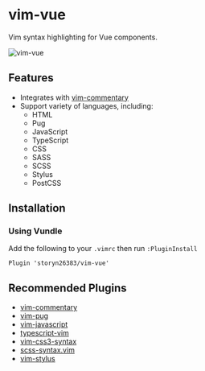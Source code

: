 # vim-vue

Vim syntax highlighting for Vue components.

![vim-vue](https://i.imgur.com/7vpgGQG.png)

## Features

- Integrates with [vim-commentary](https://github.com/tpope/vim-commentary)
- Support variety of languages, including:
  - HTML
  - Pug
  - JavaScript
  - TypeScript
  - CSS
  - SASS
  - SCSS
  - Stylus
  - PostCSS

## Installation

### Using Vundle

Add the following to your `.vimrc` then run `:PluginInstall`

```viml
Plugin 'storyn26383/vim-vue'
```

## Recommended Plugins

- [vim-commentary](https://github.com/tpope/vim-commentary)
- [vim-pug](https://github.com/digitaltoad/vim-pug)
- [vim-javascript](https://github.com/pangloss/vim-javascript)
- [typescript-vim](https://github.com/leafgarland/typescript-vim)
- [vim-css3-syntax](https://github.com/hail2u/vim-css3-syntax)
- [scss-syntax.vim](https://github.com/cakebaker/scss-syntax.vim)
- [vim-stylus](https://github.com/iloginow/vim-stylus)
